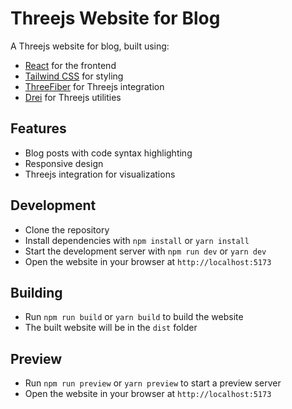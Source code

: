 # Threejs Website for Blog

A Threejs website for blog, built using:

* [React](https://reactjs.org/) for the frontend
* [Tailwind CSS](https://tailwindcss.com/) for styling
* [ThreeFiber](https://github.com/pmndrs/three-fiber) for Threejs integration
* [Drei](https://github.com/pmndrs/drei) for Threejs utilities

## Features

* Blog posts with code syntax highlighting
* Responsive design
* Threejs integration for visualizations

## Development

* Clone the repository
* Install dependencies with `npm install` or `yarn install`
* Start the development server with `npm run dev` or `yarn dev`
* Open the website in your browser at `http://localhost:5173`

## Building

* Run `npm run build` or `yarn build` to build the website
* The built website will be in the `dist` folder

## Preview

* Run `npm run preview` or `yarn preview` to start a preview server
* Open the website in your browser at `http://localhost:5173`
